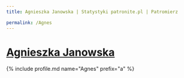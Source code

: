 ```yaml
---
title: Agnieszka Janowska | Statystyki patronite.pl | Patromierz

permalink: /Agnes
---
```


# [Agnieszka Janowska](https://patronite.pl/Agnes)

{% include profile.md name="Agnes" prefix="a" %}
